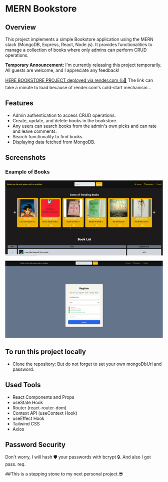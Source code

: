 # MERN Bookstore

## Overview

This project implements a simple Bookstore application using the MERN stack (MongoDB, Express, React, Node.js). It provides functionalities to manage a collection of books where only admins can perform CRUD operations.


**Temporary Announcement:** I'm currently releasing  this project temporarily. All guests are welcome, and I appreciate any feedback!

[HERE BOOKSTORE PROJECT deployed via render.com 👍🔗](https://mern-bookstore-1-n0fo.onrender.com/)
The link can take a minute to load because of render.com's cold-start mechanism...


## Features

- Admin authentication to access CRUD operations.
- Create, update, and delete books in the bookstore.
- Any users can search books from the admin's own picks and can rate and leave comments.
- Search functionality to find books.
- Displaying data fetched from MongoDB.

## Screenshots

### Example of Books

![Admin Dashboard](frontend/src/assets/Screenshot%202024-07-06%20004008.png)

![Bookstore](frontend/src/assets/Screenshot%202024-07-08%20003335.png)

## To run this project locally

- Clone the repository: But do not forget to set your own mongoDbUrl and password.

## Used Tools

- React Components and Props
- useState Hook
- Router (react-router-dom)
- Context API (useContext Hook)
- useEffect Hook
- Tailwind CSS
- Axios

## Password Security

Don't worry, I will hash 🛡️ your passwords with bcrypt 🔒. 
And also I got pass. req.

##This is a stepping stone to my next personal project.😎
